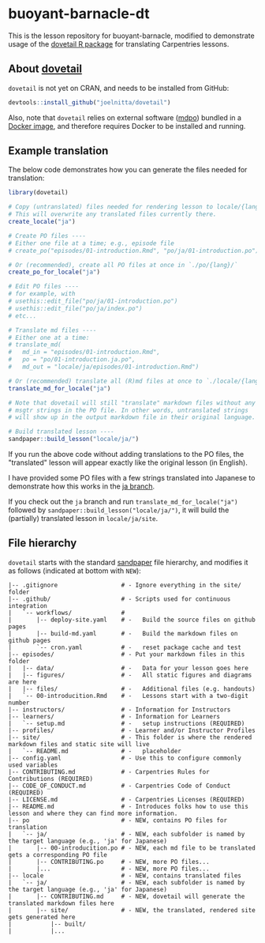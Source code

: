 # buoyant-barnacle-dt
    
This is the lesson repository for buoyant-barnacle, modified to demonstrate usage
of the [dovetail R package](https://github.com/joelnitta/dovetail) for translating
Carpentries lessons.

## About [dovetail](https://github.com/joelnitta/dovetail)

`dovetail` is not yet on CRAN, and needs to be installed from GitHub:

```r
devtools::install_github("joelnitta/dovetail")
```

Also, note that `dovetail` relies on external software ([mdpo](https://github.com/mondeja/mdpo)) bundled in a [Docker image](https://hub.docker.com/r/joelnitta/mdpo), 
and therefore requires Docker to be installed and running.

## Example translation

The below code demonstrates how you can generate the files needed for translation:

```r
library(dovetail)

# Copy (untranslated) files needed for rendering lesson to locale/{lang}/
# This will overwrite any translated files currently there.
create_locale("ja")

# Create PO files ----
# Either one file at a time; e.g., episode file
# create_po("episodes/01-introduction.Rmd", "po/ja/01-introduction.po")

# Or (recommended), create all PO files at once in `./po/{lang}/`
create_po_for_locale("ja")

# Edit PO files ----
# for example, with
# usethis::edit_file("po/ja/01-introduction.po")
# usethis::edit_file("po/ja/index.po")
# etc...

# Translate md files ----
# Either one at a time:
# translate_md(
#   md_in = "episodes/01-introduction.Rmd",
#   po = "po/01-introduction.ja.po",
#   md_out = "locale/ja/episodes/01-introduction.Rmd")

# Or (recommended) translate all (R)md files at once to `./locale/{lang}/`
translate_md_for_locale("ja")

# Note that dovetail will still "translate" markdown files without any
# msgtr strings in the PO file. In other words, untranslated strings
# will show up in the output markdown file in their original language.

# Build translated lesson ----
sandpaper::build_lesson("locale/ja/")
```

If you run the above code without adding translations to the PO files, the 
"translated" lesson will appear exactly like the original lesson (in English).

I have provided some PO files with a few strings translated into Japanese
to demonstrate how this works in the [ja branch](https://github.com/joelnitta/buoyant-barnacle-dt/tree/ja).

If you check out the `ja` branch and run `translate_md_for_locale("ja")` followed
by `sandpaper::build_lesson("locale/ja/")`, it will build the (partially) translated
lesson in `locale/ja/site`.

## File hierarchy

`dovetail` starts with the standard [sandpaper](https://carpentries.github.io/sandpaper/index.html)
file hierarchy, and modifies it as follows (indicated at bottom with `NEW`):

```
|-- .gitignore                  # - Ignore everything in the site/ folder
|-- .github/                    # - Scripts used for continuous integration
|   `-- workflows/              #
|       |-- deploy-site.yaml    # -   Build the source files on github pages
|       |-- build-md.yaml       # -   Build the markdown files on github pages
|       `-- cron.yaml           # -   reset package cache and test
|-- episodes/                   # - Put your markdown files in this folder
|   |-- data/                   # -   Data for your lesson goes here
|   |-- figures/                # -   All static figures and diagrams are here
|   |-- files/                  # -   Additional files (e.g. handouts) 
|   `-- 00-introducition.Rmd    # -   Lessons start with a two-digit number
|-- instructors/                # - Information for Instructors
|-- learners/                   # - Information for Learners
|   `-- setup.md                # -   setup instructions (REQUIRED)
|-- profiles/                   # - Learner and/or Instructor Profiles
|-- site/                       # - This folder is where the rendered markdown files and static site will live
|   `-- README.md               # -   placeholder
|-- config.yaml                 # - Use this to configure commonly used variables
|-- CONTRIBUTING.md             # - Carpentries Rules for Contributions (REQUIRED)
|-- CODE_OF_CONDUCT.md          # - Carpentries Code of Conduct (REQUIRED)
|-- LICENSE.md                  # - Carpentries Licenses (REQUIRED)
|-- README.md                   # - Introduces folks how to use this lesson and where they can find more information.
|-- po                          # - NEW, contains PO files for translation
|   `-- ja/                     # - NEW, each subfolder is named by the target language (e.g., 'ja' for Japanese)
|       |-- 00-introducition.po # - NEW, each md file to be translated gets a corresponding PO file
|       |-- CONTRIBUTING.po     # - NEW, more PO files...
|       |...                    # - NEW, more PO files...
|-- locale                      # - NEW, contains translated files
|   `-- ja/                     # - NEW, each subfolder is named by the target language (e.g., 'ja' for Japanese)
|       |-- CONTRIBUTING.md     # - NEW, dovetail will generate the translated markdown files here
|       |-- site/               # - NEW, the translated, rendered site gets generated here
|           |-- built/          
|           |...               
```






